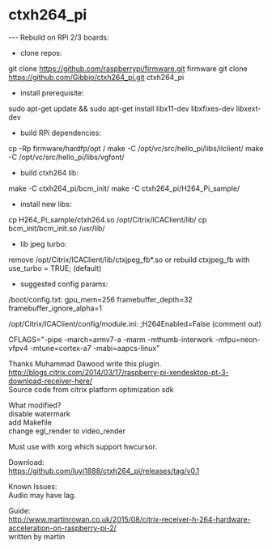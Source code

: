 # ctxh264_pi

--- Rebuild on RPi 2/3 boards:

- clone repos:

git clone https://github.com/raspberrypi/firmware.git firmware 
git clone https://github.com/Gibbio/ctxh264_pi.git ctxh264_pi

- install prerequisite:

sudo apt-get update && sudo apt-get install libx11-dev libxfixes-dev libxext-dev

- build RPi dependencies:

cp -Rp firmware/hardfp/opt /
make -C /opt/vc/src/hello_pi/libs/ilclient/
make -C /opt/vc/src/hello_pi/libs/vgfont/

- build ctxh264 lib:

make -C ctxh264_pi/bcm_init/
make -C ctxh264_pi/H264_Pi_sample/

- install new libs:

cp H264_Pi_sample/ctxh264.so /opt/Citrix/ICAClient/lib/
cp bcm_init/bcm_init.so /usr/lib/

- lib jpeg turbo:

remove /opt/Citrix/ICAClient/lib/ctxjpeg_fb*.so
or rebuild ctxjpeg_fb with use_turbo = TRUE; (default)

- suggested config params:

/boot/config.txt:
gpu_mem=256
framebuffer_depth=32
framebuffer_ignore_alpha=1

/opt/Citrix/ICAClient/config/module.ini:
;H264Enabled=False (comment out)


CFLAGS="-pipe -march=armv7-a -marm -mthumb-interwork -mfpu=neon-vfpv4 -mtune=cortex-a7 -mabi=aapcs-linux"



Thanks Muhammad Dawood write this plugin.  
http://blogs.citrix.com/2014/03/17/raspberry-pi-xendesktop-pt-3-download-receiver-here/  
Source code from citrix platform optimization sdk

What modified?  
disable watermark  
add Makefile  
change egl_render to video_render

Must use with xorg which support hwcursor.

Download:  
https://github.com/luyi1888/ctxh264_pi/releases/tag/v0.1  

Known Issues:  
Audio may have lag.

Guide:  
http://www.martinrowan.co.uk/2015/08/citrix-receiver-h-264-hardware-acceleration-on-raspberry-pi-2/  
written by martin
